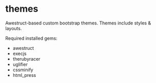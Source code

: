 themes
======

Awestruct-based custom bootstrap themes. Themes include styles & layouts.

Required installed gems:
- awestruct
- execjs
- therubyracer
- uglifier
- cssminify
- html_press